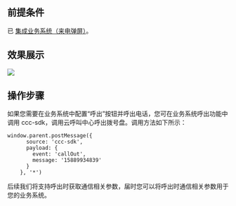 ## 前提条件
已 [集成业务系统（来电弹屏）](https://cloud.tencent.com/document/product/679/48057)。

## 效果展示
![](https://main.qcloudimg.com/raw/1948799f8ff14f68c07d38f6a3e241a4.png)

## 操作步骤
如果您需要在业务系统中配置“呼出”按钮并呼出电话，您可在业务系统呼出功能中调用 ccc-sdk，调用云呼叫中心呼出拨号盘。调用方法如下所示：
```
window.parent.postMessage({
      source: 'ccc-sdk',
      payload: {
        event: 'callOut',
        message: '15889934839'
      }
    }, '*')
```
后续我们将支持呼出时获取通信相关参数，届时您可以将呼出时通信相关参数用于您的业务系统。
